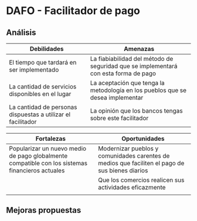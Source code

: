 # DAFO - Facilitador de pago

## Análisis

| Debilidades                                                  | Amenazas                                                                            |
|--------------------------------------------------------------| ------------------------------------------------------------------------------------|
| El tiempo que tardará en ser implementado                    | La fiabiabilidad del método de seguridad que se implementará con esta forma de pago |
| La cantidad de servicios disponibles en el lugar             | La aceptación que tenga la metodología en los pueblos que se desea implementar      |
| La cantidad de personas dispuestas a utilizar el facilitador | La opinión que los bancos tengas sobre este facilitador |

| Fortalezas        | Oportunidades |
|-------------------| --------------|
| Popularizar un nuevo medio de pago globalmente compatible con los sistemas financieros actuales | Modernizar pueblos y comunidades carentes de medios que faciliten el pago de sus bienes diarios |
|  | Que los comercios realicen sus actividades eficazmente |
|  |  |

## Mejoras propuestas
